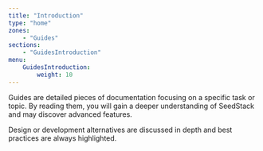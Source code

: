 ```yaml
---
title: "Introduction"
type: "home"
zones:
    - "Guides"
sections:
    - "GuidesIntroduction"
menu:
    GuidesIntroduction:
        weight: 10
---
```


Guides are detailed pieces of documentation focusing on a specific task or topic. By reading them, you will gain a
deeper understanding of SeedStack and may discover advanced features. 

Design or development alternatives are discussed in depth and best practices are always highlighted. 